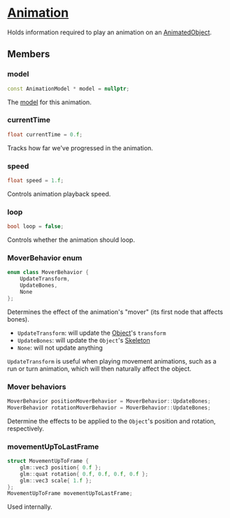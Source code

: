 # [Animation](Animation.hpp)

Holds information required to play an animation on an [AnimatedObject](AnimatedObject.md).

## Members

### model

```cpp
const AnimationModel * model = nullptr;
```

The [model](AnimationModel.md) for this animation.

### currentTime

```cpp
float currentTime = 0.f;
```

Tracks how far we've progressed in the animation.

### speed

```cpp
float speed = 1.f;
```

Controls animation playback speed.

### loop

```cpp
bool loop = false;
```

Controls whether the animation should loop.

### MoverBehavior enum

```cpp
enum class MoverBehavior {
	UpdateTransform,
	UpdateBones,
	None
};
```

Determines the effect of the animation's "mover" (its first node that affects bones).

* `UpdateTransform`: will update the [Object](../Object.md)'s `transform`
* `UpdateBones`: will update the `Object`'s [Skeleton](Skeleton.md)
* `None`: will not update anything

`UpdateTransform` is useful when playing movement animations, such as a run or turn animation, which will then naturally affect the object.

### Mover behaviors

```cpp
MoverBehavior positionMoverBehavior = MoverBehavior::UpdateBones;
MoverBehavior rotationMoverBehavior = MoverBehavior::UpdateBones;
```

Determine the effects to be applied to the `Object`'s position and rotation, respectively.

### movementUpToLastFrame

```cpp
struct MovementUpToFrame {
	glm::vec3 position{ 0.f };
	glm::quat rotation{ 0.f, 0.f, 0.f, 0.f };
	glm::vec3 scale{ 1.f };
};
MovementUpToFrame movementUpToLastFrame;
```

Used internally.